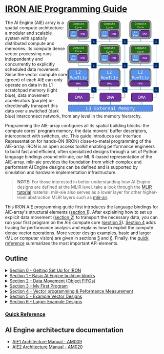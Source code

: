 <!---//===- README.md --------------------------*- Markdown -*-===//
//
// This file is licensed under the Apache License v2.0 with LLVM Exceptions.
// See https://llvm.org/LICENSE.txt for license information.
// SPDX-License-Identifier: Apache-2.0 WITH LLVM-exception
//
// Copyright (C) 2022, Advanced Micro Devices, Inc.
// 
//===----------------------------------------------------------------------===//-->

# <ins>IRON AIE Programming Guide</ins>

<img align="right" width="300" height="300" src="./assets/AIEarray.svg"> 

The AI Engine (AIE) array is a spatial compute architecture: a modular and scalable system with spatially distributed compute and memories. Its compute dense vector processing runs independently and concurrently to explicitly scheduled data movement. Since the vector compute core (green) of each AIE can only operate on data in its L1 scratchpad memory (light blue), data movement accelerators (purple) bi-directionally transport this data over a switched (dark blue) interconnect network, from any level in the memory hierarchy.

Programming the AIE-array configures all its spatial building blocks: the compute cores' program memory, the data movers' buffer descriptors, interconnect with switches, etc. This guide introduces our Interface Representation for hands-ON (IRON) close-to-metal programming of the AIE-array. IRON is an open access toolkit enabling performance engineers to build fast and efficient, often specialized designs through a set of Python language bindings around mlir-aie, our MLIR-based representation of the AIE-array. mlir-aie provides the foundation from which complex and performant AI Engine designs can be defined and is supported by simulation and hardware implementation infrastructure. 

> **NOTE:**  For those interested in better understanding how AI Engine designs are defined at the MLIR level, take a look through the [MLIR tutorial](../tutorials/) material. mlir-aie also serves as a lower layer for other higher-level abstraction MLIR layers such as [mlir-air](https://github.com/Xilinx/mlir-air).

This IRON AIE programming guide first introduces the language bindings for AIE-array's structural elements ([section 1](./section-1/README.md)). After explaining how to set up explicit data movement ([section 2](./section-2/README.md)) to transport the necessary data, you can run your first program on the AIE compute core ([section 3](./section-3/README.md)). [Section 4](./section-4/README.md) adds tracing for performance analysis and explains how to exploit the compute dense vector operations. More vector design examples, basic and larger (ML or computer vision) are given in sections [5](./section-5/README.md) and [6](./section-6/README.md). Finally, the [quick reference](./quick_reference.md) summarizes the most important API elements.

## Outline
<details><summary><a href="./section-0">Section 0 - Getting Set Up for IRON</a></summary>

* Introduce recommended hardware to target with IRON
* Simple instructions to set up your hardware, tools and environment
</details>
<details><summary><a href="./section-1">Section 1 - Basic AI Engine building blocks</a></summary>

* Introduce the AI Engine building blocks for expressing an application design
* Give example of python bindings for MLIR source that definre AIE tiles
</details>
<details><summary><a href="./section-2">Section 2 - Data Movement (Object FIFOs)</a></summary>

* Introduce topic of objectfifos and how they abstract connections between tiles and data in the AIE array memories
* Explain key objectfifo data movement patterns
* Introduce more complex objectfifo connection patterns (link/ broadcast, join/ distribute)
* Demonstrate objectfifos with practical examples
* Explain runtime data movement between the host and AIE array
</details>
<details><summary><a href="./section-3">Section 3 - My First Program</a></summary>

* Introduce example of first simple program (Vector Scalar Multiplication)
* Illustrate how to run designs on Ryzen™ AI enabled hardware
</details>
<details><summary><a href="./section-4">Section 4 - Vector programming & Peformance Measurement</a></summary>

* Discuss topic of vector programming at the kernel level
* Introduce performance measurement (trace) and how we measure cycle count and efficiency
* Performant Vector Scalar Multiplication design example
</details>
<details><summary><a href="./section-5">Section 5 - Example Vector Designs</a></summary>

* Introduce additional vector design examples with exercises to measure performance on each
    * Passthrough
    * Vector $e^x$
    * Vector Scalar Addition
    * GEMM
    * CONV2D
    * ...
</details>
<details><summary><a href="./section-6">Section 6 - Larger Example Designs</a></summary>

* Introduce larger design examples with performance measured over multiple cores
    * Edge Detect
    * Resnet
    * ...
</details>

### [Quick Reference](./quick_reference.md)

## AI Engine architecture documentation
* [AIE1 Architecture Manual - AM009](https://docs.amd.com/r/en-US/am009-versal-ai-engine/Overview)
* [AIE2 Architecture Manual - AM020](https://docs.amd.com/r/en-US/am020-versal-aie-ml/Overview)


